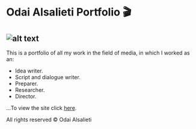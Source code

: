 # Odai Alsalieti Portfolio :clapper:
![alt text](https://github.com/odaiodai2021/odaiodai2021.github.io/blob/master/images/logo.png "Logo")
---

This is a portfolio of all my work in the field of media, in which I worked as an:
- Idea writer.
- Script and dialogue writer.
- Preparer.
- Researcher.
- Director.

...To view the site click [here](https://odaiodai2021.github.io/).

All rights reserved © Odai Alsalieti
